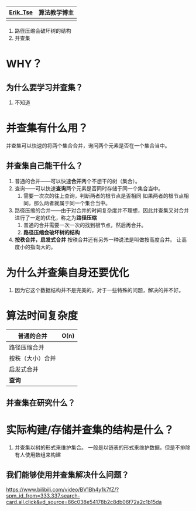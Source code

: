 
| [Erik_Tse](https://space.bilibili.com/231911980) | 算法教学博主 |
| ------------------------------------------------ | ------ |
|                                                  |        |

1. 路径压缩会破坏树的结构
2. 并查集
# WHY？
## 为什么要学习并查集？
1. 不知道
# 并查集有什么用？
并查集可以快速的将两个集合合并，询问两个元素是否在一个集合当中。



## 并查集自己能干什么？
1. 普通的合并——可以快速**合并**两个不想干的树（集合）。
2. 查询——可以快速**查询**两个元素是否同时存储于同一个集合当中。
	1. 需要一次次的往上查询，判断两者的根节点是否相同
		如果两者的根节点相同，那么两者就属于同一个集合当中。
3. 路径压缩的合并——由于对合并的时间复杂度并不理想，因此并查集又对合并进行了一定的优化，称之为**路径压缩**
	1. 普通的合并需要一次一次的找到根节点，然后再合并。
	2. **路径压缩会破坏树的结构**
4. **按秩合并，启发式合并**
	按秩合并还有另外一种说法是叫做按高度合并。
	让高度小的指向大的。

# 为什么并查集自身还要优化
1. 因为它这个数据结构并不是完美的，对于一些特殊的问题，解决的并不好。
# 算法时间复杂度

| 普通的合并    | O(n) |
| -------- | ---- |
| 路径压缩合并   |      |
| 按秩（大小）合并 |      |
| 启发式合并    |      |
| **查询**   |      |

## 并查集在研究什么？

# 实际构建/存储并查集的结构是什么？
1. 并查集以树的形式来维护集合。
	一般是以链表的形式来维护数据，但是不排除有人使用数组来构建
		
		
	
## 我们能够使用并查集解决什么问题？

https://www.bilibili.com/video/BV1Bh4y1k7fZ/?spm_id_from=333.337.search-card.all.click&vd_source=86c038e54178b2c8db06f72a2c1b15da